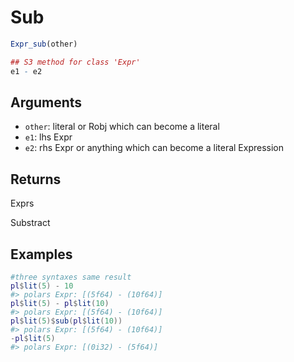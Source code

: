 # Sub

```r
Expr_sub(other)

## S3 method for class 'Expr'
e1 - e2
```

## Arguments

- `other`: literal or Robj which can become a literal
- `e1`: lhs Expr
- `e2`: rhs Expr or anything which can become a literal Expression

## Returns

Exprs

Substract

## Examples

<pre class='r-example'><code><span class='r-in'><span><span class='co'>#three syntaxes same result</span></span></span>
<span class='r-in'><span><span class='va'>pl</span><span class='op'>$</span><span class='fu'>lit</span><span class='op'>(</span><span class='fl'>5</span><span class='op'>)</span> <span class='op'>-</span> <span class='fl'>10</span></span></span>
<span class='r-out co'><span class='r-pr'>#&gt;</span> polars Expr: [(5f64) - (10f64)]</span>
<span class='r-in'><span><span class='va'>pl</span><span class='op'>$</span><span class='fu'>lit</span><span class='op'>(</span><span class='fl'>5</span><span class='op'>)</span> <span class='op'>-</span> <span class='va'>pl</span><span class='op'>$</span><span class='fu'>lit</span><span class='op'>(</span><span class='fl'>10</span><span class='op'>)</span></span></span>
<span class='r-out co'><span class='r-pr'>#&gt;</span> polars Expr: [(5f64) - (10f64)]</span>
<span class='r-in'><span><span class='va'>pl</span><span class='op'>$</span><span class='fu'>lit</span><span class='op'>(</span><span class='fl'>5</span><span class='op'>)</span><span class='op'>$</span><span class='fu'>sub</span><span class='op'>(</span><span class='va'>pl</span><span class='op'>$</span><span class='fu'>lit</span><span class='op'>(</span><span class='fl'>10</span><span class='op'>)</span><span class='op'>)</span></span></span>
<span class='r-out co'><span class='r-pr'>#&gt;</span> polars Expr: [(5f64) - (10f64)]</span>
<span class='r-in'><span><span class='op'>-</span><span class='va'>pl</span><span class='op'>$</span><span class='fu'>lit</span><span class='op'>(</span><span class='fl'>5</span><span class='op'>)</span></span></span>
<span class='r-out co'><span class='r-pr'>#&gt;</span> polars Expr: [(0i32) - (5f64)]</span>
 </code></pre>
